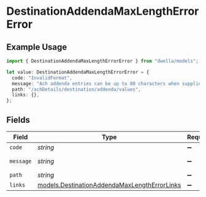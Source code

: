 # DestinationAddendaMaxLengthErrorError

## Example Usage

```typescript
import { DestinationAddendaMaxLengthErrorError } from "dwolla/models";

let value: DestinationAddendaMaxLengthErrorError = {
  code: "InvalidFormat",
  message: "Ach addenda entries can be up to 80 characters when supplied.",
  path: "/achDetails/destination/addenda/values",
  links: {},
};
```

## Fields

| Field                                                                                              | Type                                                                                               | Required                                                                                           | Description                                                                                        | Example                                                                                            |
| -------------------------------------------------------------------------------------------------- | -------------------------------------------------------------------------------------------------- | -------------------------------------------------------------------------------------------------- | -------------------------------------------------------------------------------------------------- | -------------------------------------------------------------------------------------------------- |
| `code`                                                                                             | *string*                                                                                           | :heavy_minus_sign:                                                                                 | N/A                                                                                                | InvalidFormat                                                                                      |
| `message`                                                                                          | *string*                                                                                           | :heavy_minus_sign:                                                                                 | N/A                                                                                                | Ach addenda entries can be up to 80 characters when supplied.                                      |
| `path`                                                                                             | *string*                                                                                           | :heavy_minus_sign:                                                                                 | N/A                                                                                                | /achDetails/destination/addenda/values                                                             |
| `links`                                                                                            | [models.DestinationAddendaMaxLengthErrorLinks](../models/destinationaddendamaxlengtherrorlinks.md) | :heavy_minus_sign:                                                                                 | N/A                                                                                                | {}                                                                                                 |